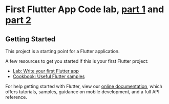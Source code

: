 # First Flutter App Code lab, [part 1](https://codelabs.developers.google.com/codelabs/first-flutter-app-pt1/index.html?index=..%2F..index#6) and [part 2](https://codelabs.developers.google.com/codelabs/first-flutter-app-pt2/index.html?index=..%2F..index#8)


## Getting Started

This project is a starting point for a Flutter application.

A few resources to get you started if this is your first Flutter project:

- [Lab: Write your first Flutter app](https://flutter.dev/docs/get-started/codelab)
- [Cookbook: Useful Flutter samples](https://flutter.dev/docs/cookbook)

For help getting started with Flutter, view our
[online documentation](https://flutter.dev/docs), which offers tutorials,
samples, guidance on mobile development, and a full API reference.
